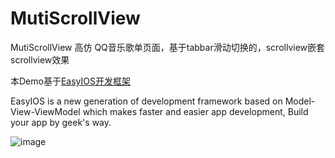 # MutiScrollView
MutiScrollView
高仿 QQ音乐歌单页面，基于tabbar滑动切换的，scrollview嵌套scrollview效果


本Demo基于[EasyIOS开发框架](https://github.com/zhuchaowe/EasyIOS)

EasyIOS is a new generation of development framework based on Model-View-ViewModel which makes faster and easier app development, Build your app by geek's way.


![image](show.gif)
